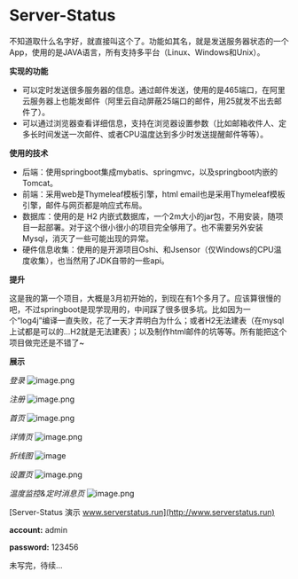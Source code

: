 # Server-Status
不知道取什么名字好，就直接叫这个了。功能如其名，就是发送服务器状态的一个App，使用的是JAVA语言，所有支持多平台（Linux、Windows和Unix）。

**实现的功能**
- 可以定时发送很多服务器的信息。通过邮件发送，使用的是465端口，在阿里云服务器上也能发邮件（阿里云自动屏蔽25端口的邮件，用25就发不出去邮件了）。
- 可以通过浏览器查看详细信息，支持在浏览器设置参数（比如邮箱收件人、定多长时间发送一次邮件、或者CPU温度达到多少时发送提醒邮件等等）。

**使用的技术**
- 后端：使用springboot集成mybatis、springmvc，以及springboot内嵌的Tomcat。
- 前端：采用web是Thymeleaf模板引擎，html email也是采用Thymeleaf模板引擎，邮件与网页都是响应式布局。
- 数据库：使用的是 H2 内嵌式数据库，一个2m大小的jar包，不用安装，随项目一起部署。对于这个很小很小的项目完全够用了。也不需要另外安装Mysql，消灭了一些可能出现的异常。
- 硬件信息收集：使用的是开源项目Oshi、和Jsensor（仅Windows的CPU温度收集），也当然用了JDK自带的一些api。

**提升**

这是我的第一个项目，大概是3月初开始的，到现在有1个多月了。应该算很慢的吧，不过springboot是现学现用的，中间踩了很多很多坑。比如因为一个“log4j”编译一直失败，花了一天才弄明白为什么；或者H2无法建表（在mysql上试都是可以的...H2就是无法建表）；以及制作html邮件的坑等等。所有能把这个项目做完还是不错了~

**展示**

*登录*
![image.png](http://www.xieetian.cn/upload/2020/4/image-947a3c41d76e46bfa649fcd26b5de693.png)

*注册*
![image.png](http://www.xieetian.cn/upload/2020/4/image-63ea94ef05d645418ce75170691b36d9.png)

*首页*
![image.png](http://www.xieetian.cn/upload/2020/4/image-a12c8b4010a847e9a3928f0da39007b8.png)

*详情页*
![image.png](http://www.xieetian.cn/upload/2020/4/image-f7d37d9979884ec1851b78c0b0dc75e7.png)

*折线图*
![image](http://www.xieetian.cn/upload/2020/4/image-26685c22440f41c6b4cf074663e77966.png)

*设置页*
![image.png](http://www.xieetian.cn/upload/2020/4/image-a11c1d8811b741a0ae07f0085d635278.png)

*温度监控&定时消息页*
![image.png](http://www.xieetian.cn/upload/2020/4/image-0992a669a187489487579522ffde6ccf.png)

[Server-Status 演示 www.serverstatus.run](http://www.serverstatus.run)

**account:**   admin

**password:**  123456

未写完，待续...
